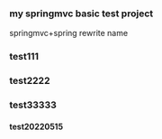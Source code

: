 ### my springmvc basic test project
springmvc+spring
rewrite name
### test111
### test2222
### test33333
#### test20220515
